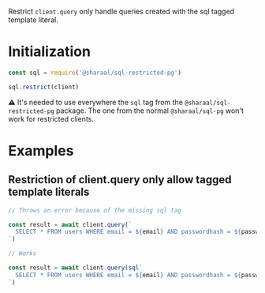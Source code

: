 Restrict `client.query` only handle queries created with the sql tagged template literal.

# Initialization

```javascript
const sql = require('@sharaal/sql-restricted-pg')

sql.restrict(client)
```

:warning: It's needed to use everywhere the `sql` tag from the `@sharaal/sql-restricted-pg` package. The one from the normal `@sharaal/sql-pg` won't work for restricted clients.

# Examples

## Restriction of client.query only allow tagged template literals

```javascript
// Throws an error because of the missing sql tag

const result = await client.query(`
  SELECT * FROM users WHERE email = ${email} AND passwordhash = ${passwordhash}
`)

// Works

const result = await client.query(sql`
  SELECT * FROM users WHERE email = ${email} AND passwordhash = ${passwordhash}
`)
```
